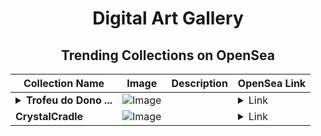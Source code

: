 <div align="center">

# Digital Art Gallery

## Trending Collections on OpenSea

| Collection Name                       | Image                                                                                     | Description                       | OpenSea Link                                                                                          |
|---------------------------------------|-------------------------------------------------------------------------------------------|-----------------------------------|--------------------------------------------------------------------------------------------------------|
| **<details><summary>Trofeu do Dono ...</summary>Trofeu do Dono da Pista - Bosque Mafia</details>** | ![Image](https://i.seadn.io/s/raw/files/42bb7151eebdf05616f4492276723072.jpg?w=500&auto=format?w=200&auto=format) |  | <details><summary>Link</summary>[Trofeu do Dono da Pista - Bosque Mafia](https://opensea.io/collection/trofeu-do-dono-da-pista-bosque-mafia)</details> |
| **CrystalCradle** | ![Image](https://i.seadn.io/s/raw/files/7d3c1e435ce3e07306eb1b2e87f23a10.jpg?w=500&auto=format?w=200&auto=format) |  | <details><summary>Link</summary>[CrystalCradle](https://opensea.io/collection/crystalcradle)</details> |

</div>